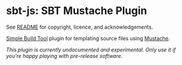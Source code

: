 # sbt-js: SBT Mustache Plugin

See [README](../README.md) for copyright, licence, and acknowledgements.

[Simple Build Tool] plugin for templating source files using [Mustache].

[Simple Build Tool]: http://simple-build-tool.googlecode.com
[Mustache]: http://mustache.github.com

*This plugin is currently undocumented and experimental. Only use it if you're happy playing with pre-release software.*
